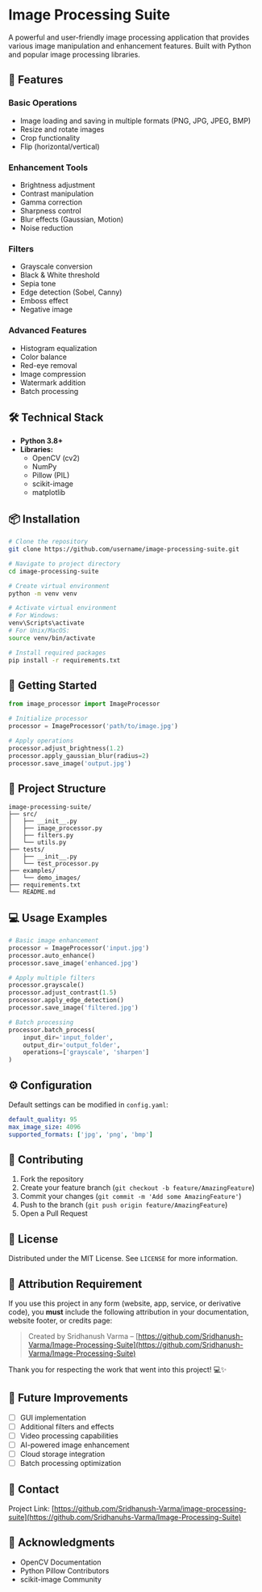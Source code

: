 # Image Processing Suite

A powerful and user-friendly image processing application that provides various image manipulation and enhancement features. Built with Python and popular image processing libraries.

## 🚀 Features

### Basic Operations
- Image loading and saving in multiple formats (PNG, JPG, JPEG, BMP)
- Resize and rotate images
- Crop functionality
- Flip (horizontal/vertical)

### Enhancement Tools
- Brightness adjustment
- Contrast manipulation
- Gamma correction
- Sharpness control
- Blur effects (Gaussian, Motion)
- Noise reduction

### Filters
- Grayscale conversion
- Black & White threshold
- Sepia tone
- Edge detection (Sobel, Canny)
- Emboss effect
- Negative image

### Advanced Features
- Histogram equalization
- Color balance
- Red-eye removal
- Image compression
- Watermark addition
- Batch processing

## 🛠️ Technical Stack

- **Python 3.8+**
- **Libraries:**
  - OpenCV (cv2)
  - NumPy
  - Pillow (PIL)
  - scikit-image
  - matplotlib

## 📦 Installation

```bash
# Clone the repository
git clone https://github.com/username/image-processing-suite.git

# Navigate to project directory
cd image-processing-suite

# Create virtual environment
python -m venv venv

# Activate virtual environment
# For Windows:
venv\Scripts\activate
# For Unix/MacOS:
source venv/bin/activate

# Install required packages
pip install -r requirements.txt
```

## 🚦 Getting Started

```python
from image_processor import ImageProcessor

# Initialize processor
processor = ImageProcessor('path/to/image.jpg')

# Apply operations
processor.adjust_brightness(1.2)
processor.apply_gaussian_blur(radius=2)
processor.save_image('output.jpg')
```

## 📂 Project Structure

```
image-processing-suite/
├── src/
│   ├── __init__.py
│   ├── image_processor.py
│   ├── filters.py
│   └── utils.py
├── tests/
│   ├── __init__.py
│   └── test_processor.py
├── examples/
│   └── demo_images/
├── requirements.txt
└── README.md
```

## 💻 Usage Examples

```python
# Basic image enhancement
processor = ImageProcessor('input.jpg')
processor.auto_enhance()
processor.save_image('enhanced.jpg')

# Apply multiple filters
processor.grayscale()
processor.adjust_contrast(1.5)
processor.apply_edge_detection()
processor.save_image('filtered.jpg')

# Batch processing
processor.batch_process(
    input_dir='input_folder',
    output_dir='output_folder',
    operations=['grayscale', 'sharpen']
)
```

## ⚙️ Configuration

Default settings can be modified in `config.yaml`:
```yaml
default_quality: 95
max_image_size: 4096
supported_formats: ['jpg', 'png', 'bmp']
```

## 🤝 Contributing

1. Fork the repository
2. Create your feature branch (`git checkout -b feature/AmazingFeature`)
3. Commit your changes (`git commit -m 'Add some AmazingFeature'`)
4. Push to the branch (`git push origin feature/AmazingFeature`)
5. Open a Pull Request

## 📝 License

Distributed under the MIT License. See `LICENSE` for more information.

## 📢 Attribution Requirement

If you use this project in any form (website, app, service, or derivative code), you **must** include the following attribution in your documentation, website footer, or credits page:

> Created by Sridhanush Varma – [https://github.com/Sridhanush-Varma/Image-Processing-Suite](https://github.com/Sridhanush-Varma/Image-Processing-Suite)

Thank you for respecting the work that went into this project! 💻✨


## 🎯 Future Improvements

- [ ] GUI implementation
- [ ] Additional filters and effects
- [ ] Video processing capabilities
- [ ] AI-powered image enhancement
- [ ] Cloud storage integration
- [ ] Batch processing optimization

## 📧 Contact

Project Link: [https://github.com/Sridhanush-Varma/image-processing-suite](https://github.com/Sridhanuhs-Varma/Image-Processing-Suite)

## 🙏 Acknowledgments

- OpenCV Documentation
- Python Pillow Contributors
- scikit-image Community
